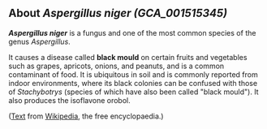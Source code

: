About *Aspergillus niger (GCA\_001515345)* 
------------------------------------------



***Aspergillus niger*** is a fungus and one of the most common species
of the genus *Aspergillus*.

It causes a disease called **black mould** on certain fruits and
vegetables such as grapes, apricots, onions, and peanuts, and is a
common contaminant of food. It is ubiquitous in soil and is commonly
reported from indoor environments, where its black colonies can be
confused with those of *Stachybotrys* (species of which have also been
called \"black mould\"). It also produces the isoflavone orobol.

([Text](http://en.wikipedia.org/wiki/Aspergillus_niger) from
[Wikipedia](http://en.wikipedia.org/), the free encyclopaedia.)
